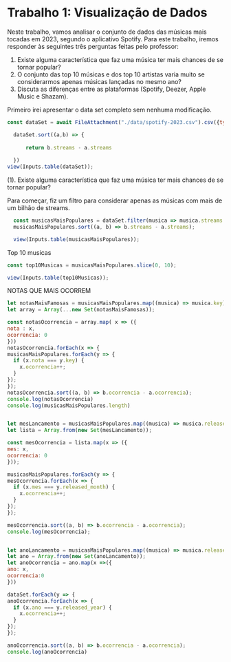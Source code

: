 # Trabalho 1: Visualização de Dados

Neste trabalho, vamos analisar o conjunto de dados das músicas mais tocadas em 2023, segundo o aplicativo Spotify. Para este trabalho, iremos responder às seguintes três perguntas feitas pelo professor:

1. Existe alguma característica que faz uma música ter mais chances de se tornar popular?
2. O conjunto das top 10 músicas e dos top 10 artistas varia muito se considerarmos apenas músicas lançadas no mesmo ano?
3. Discuta as diferenças entre as plataformas (Spotify, Deezer, Apple Music e Shazam).

Primeiro irei apresentar o data set completo sem nenhuma modificação.

```js
const dataSet = await FileAttachment("./data/spotify-2023.csv").csv({typed: true});

  dataSet.sort((a,b) => {
   
      return b.streams - a.streams
    
  })
view(Inputs.table(dataSet));

```
(1). Existe alguma característica que faz uma música ter mais chances de se tornar popular?

Para começar, fiz um filtro para considerar apenas as músicas com mais de um bilhão de streams.

```js
  const musicasMaisPopulares = dataSet.filter(musica => musica.streams > 1000000000);
  musicasMaisPopulares.sort((a, b) => b.streams - a.streams);

  view(Inputs.table(musicasMaisPopulares));
  ```

Top 10 musicas
```js
const top10Musicas = musicasMaisPopulares.slice(0, 10);

view(Inputs.table(top10Musicas));

```
  NOTAS QUE MAIS OCORREM
  ```js
  let notasMaisFamosas = musicasMaisPopulares.map((musica) => musica.key)
  let array = Array(...new Set(notasMaisFamosas));
  
const notasOcorrencia = array.map( x => ({
  nota : x,
  ocorrencia: 0
}))
notasOcorrencia.forEach(x => {
  musicasMaisPopulares.forEach(y => {
    if (x.nota === y.key) {
      x.ocorrencia++;
    }
  });
});
notasOcorrencia.sort((a, b) => b.ocorrencia - a.ocorrencia);
console.log(notasOcorrencia)
console.log(musicasMaisPopulares.length)


let mesLancamento = musicasMaisPopulares.map((musica) => musica.released_month);
let lista = Array.from(new Set(mesLancamento));

const mesOcorrencia = lista.map(x => ({
  mes: x,
  ocorrencia: 0
}));

musicasMaisPopulares.forEach(y => {
  mesOcorrencia.forEach(x => {
    if (x.mes === y.released_month) {
      x.ocorrencia++;
    }
  });
});

mesOcorrencia.sort((a, b) => b.ocorrencia - a.ocorrencia);
console.log(mesOcorrencia);


let anoLancamento = musicasMaisPopulares.map((musica) => musica.released_year);
let ano = Array.from(new Set(anoLancamento));
let anoOcorrencia = ano.map(x =>({
  ano: x,
  ocorrencia:0
}))

dataSet.forEach(y => {
  anoOcorrencia.forEach(x => {
    if (x.ano === y.released_year) {
      x.ocorrencia++;
    }
  });
});

anoOcorrencia.sort((a, b) => b.ocorrencia - a.ocorrencia);
console.log(anoOcorrencia)


